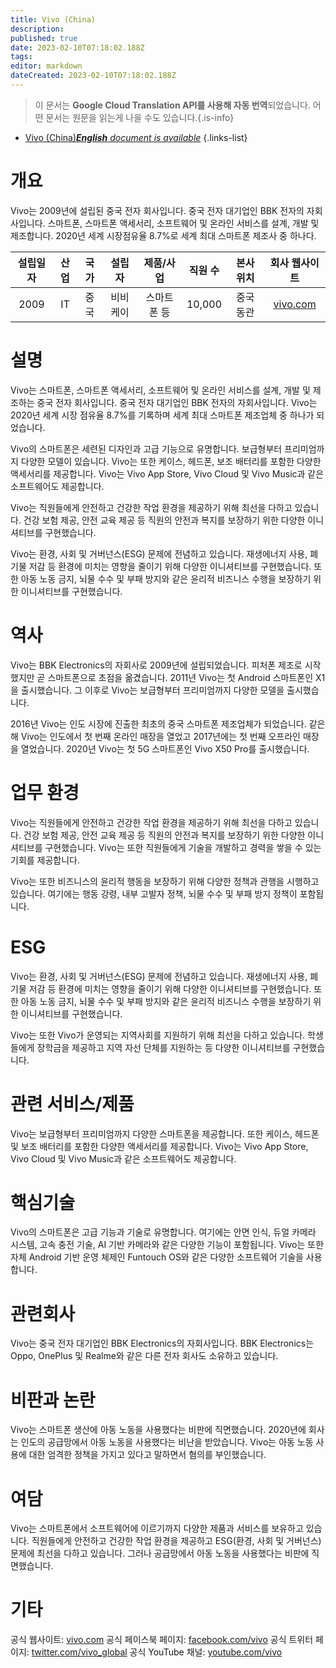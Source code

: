 ```yaml
---
title: Vivo (China)
description: 
published: true
date: 2023-02-10T07:18:02.188Z
tags: 
editor: markdown
dateCreated: 2023-02-10T07:18:02.188Z
---
```


> 이 문서는 **Google Cloud Translation API를 사용해 자동 번역**되었습니다.
어떤 문서는 원문을 읽는게 나을 수도 있습니다.{.is-info}



- [Vivo (China)***English** document is available*](/en/Knowledge-base/Dictionary/Company/vivo-china)
{.links-list}


# 개요

Vivo는 2009년에 설립된 중국 전자 회사입니다. 중국 전자 대기업인 BBK 전자의 자회사입니다. 스마트폰, 스마트폰 액세서리, 소프트웨어 및 온라인 서비스를 설계, 개발 및 제조합니다. 2020년 세계 시장점유율 8.7%로 세계 최대 스마트폰 제조사 중 하나다.

| 설립일자 | 산업 | 국가 | 설립자 | 제품/사업 | 직원 수 | 본사위치 | 회사 웹사이트 |
| :----------------: | :-----: | :----: | :----: | :--------------: | :----------------: | :--------------------: | :-------------: |
| 2009 | IT | 중국 | 비비케이 | 스마트폰 등 | 10,000 | 중국 동관 | [vivo.com](https://www.vivo.com/) |

# 설명

Vivo는 스마트폰, 스마트폰 액세서리, 소프트웨어 및 온라인 서비스를 설계, 개발 및 제조하는 중국 전자 회사입니다. 중국 전자 대기업인 BBK 전자의 자회사입니다. Vivo는 2020년 세계 시장 점유율 8.7%를 기록하며 세계 최대 스마트폰 제조업체 중 하나가 되었습니다.

Vivo의 스마트폰은 세련된 디자인과 고급 기능으로 유명합니다. 보급형부터 프리미엄까지 다양한 모델이 있습니다. Vivo는 또한 케이스, 헤드폰, 보조 배터리를 포함한 다양한 액세서리를 제공합니다. Vivo는 Vivo App Store, Vivo Cloud 및 Vivo Music과 같은 소프트웨어도 제공합니다.

Vivo는 직원들에게 안전하고 건강한 작업 환경을 제공하기 위해 최선을 다하고 있습니다. 건강 보험 제공, 안전 교육 제공 등 직원의 안전과 복지를 보장하기 위한 다양한 이니셔티브를 구현했습니다.

Vivo는 환경, 사회 및 거버넌스(ESG) 문제에 전념하고 있습니다. 재생에너지 사용, 폐기물 저감 등 환경에 미치는 영향을 줄이기 위해 다양한 이니셔티브를 구현했습니다. 또한 아동 노동 금지, 뇌물 수수 및 부패 방지와 같은 윤리적 비즈니스 수행을 보장하기 위한 이니셔티브를 구현했습니다.

# 역사

Vivo는 BBK Electronics의 자회사로 2009년에 설립되었습니다. 피처폰 제조로 시작했지만 곧 스마트폰으로 초점을 옮겼습니다. 2011년 Vivo는 첫 Android 스마트폰인 X1을 출시했습니다. 그 이후로 Vivo는 보급형부터 프리미엄까지 다양한 모델을 출시했습니다.

2016년 Vivo는 인도 시장에 진출한 최초의 중국 스마트폰 제조업체가 되었습니다. 같은 해 Vivo는 인도에서 첫 번째 온라인 매장을 열었고 2017년에는 첫 번째 오프라인 매장을 열었습니다. 2020년 Vivo는 첫 5G 스마트폰인 Vivo X50 Pro를 출시했습니다.

# 업무 환경

Vivo는 직원들에게 안전하고 건강한 작업 환경을 제공하기 위해 최선을 다하고 있습니다. 건강 보험 제공, 안전 교육 제공 등 직원의 안전과 복지를 보장하기 위한 다양한 이니셔티브를 구현했습니다. Vivo는 또한 직원들에게 기술을 개발하고 경력을 쌓을 수 있는 기회를 제공합니다.

Vivo는 또한 비즈니스의 윤리적 행동을 보장하기 위해 다양한 정책과 관행을 시행하고 있습니다. 여기에는 행동 강령, 내부 고발자 정책, 뇌물 수수 및 부패 방지 정책이 포함됩니다.

# ESG

Vivo는 환경, 사회 및 거버넌스(ESG) 문제에 전념하고 있습니다. 재생에너지 사용, 폐기물 저감 등 환경에 미치는 영향을 줄이기 위해 다양한 이니셔티브를 구현했습니다. 또한 아동 노동 금지, 뇌물 수수 및 부패 방지와 같은 윤리적 비즈니스 수행을 보장하기 위한 이니셔티브를 구현했습니다.

Vivo는 또한 Vivo가 운영되는 지역사회를 지원하기 위해 최선을 다하고 있습니다. 학생들에게 장학금을 제공하고 지역 자선 단체를 지원하는 등 다양한 이니셔티브를 구현했습니다.

# 관련 서비스/제품

Vivo는 보급형부터 프리미엄까지 다양한 스마트폰을 제공합니다. 또한 케이스, 헤드폰 및 보조 배터리를 포함한 다양한 액세서리를 제공합니다. Vivo는 Vivo App Store, Vivo Cloud 및 Vivo Music과 같은 소프트웨어도 제공합니다.

# 핵심기술

Vivo의 스마트폰은 고급 기능과 기술로 유명합니다. 여기에는 안면 인식, 듀얼 카메라 시스템, 고속 충전 기술, AI 기반 카메라와 같은 다양한 기능이 포함됩니다. Vivo는 또한 자체 Android 기반 운영 체제인 Funtouch OS와 같은 다양한 소프트웨어 기술을 사용합니다.

# 관련회사

Vivo는 중국 전자 대기업인 BBK Electronics의 자회사입니다. BBK Electronics는 Oppo, OnePlus 및 Realme와 같은 다른 전자 회사도 소유하고 있습니다.

# 비판과 논란

Vivo는 스마트폰 생산에 아동 노동을 사용했다는 비판에 직면했습니다. 2020년에 회사는 인도의 공급망에서 아동 노동을 사용했다는 비난을 받았습니다. Vivo는 아동 노동 사용에 대한 엄격한 정책을 가지고 있다고 말하면서 혐의를 부인했습니다.

# 여담

Vivo는 스마트폰에서 소프트웨어에 이르기까지 다양한 제품과 서비스를 보유하고 있습니다. 직원들에게 안전하고 건강한 작업 환경을 제공하고 ESG(환경, 사회 및 거버넌스) 문제에 최선을 다하고 있습니다. 그러나 공급망에서 아동 노동을 사용했다는 비판에 직면했습니다.

# 기타

공식 웹사이트: [vivo.com](https://www.vivo.com/)
공식 페이스북 페이지: [facebook.com/vivo](https://www.facebook.com/vivo)
공식 트위터 페이지: [twitter.com/vivo_global](https://twitter.com/vivo_global)
공식 YouTube 채널: [youtube.com/vivo](https://www.youtube.com/vivo)